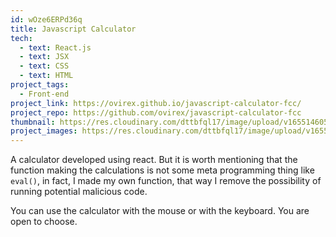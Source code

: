 ```yaml
---
id: wOze6ERPd36q
title: Javascript Calculator
tech:
  - text: React.js
  - text: JSX
  - text: CSS
  - text: HTML
project_tags:
  - Front-end
project_link: https://ovirex.github.io/javascript-calculator-fcc/
project_repo: https://github.com/ovirex/javascript-calculator-fcc
thumbnail: https://res.cloudinary.com/dttbfql17/image/upload/v1655146052/javascript-calculator-fcc/javascript-calculator-fcc_gjlhhn.gif
project_images: https://res.cloudinary.com/dttbfql17/image/upload/v1655146052/javascript-calculator-fcc/javascript-calculator-fcc_gjlhhn.gif
---
```

A calculator developed using react. But it is worth mentioning that the function making the calculations is not some meta programming thing like `eval()`, in fact, I made my own function, that way I remove the possibility of running potential malicious code. 

You can use the calculator with the mouse or with the keyboard. You are open to choose.